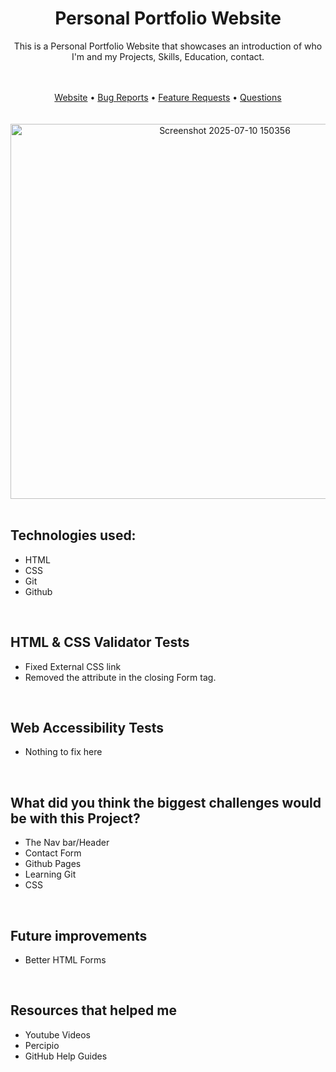 <h1 align="center">Personal Portfolio Website</h1>
<p align="center">This is a Personal Portfolio Website that showcases an introduction of who I'm and my Projects, Skills, Education, contact.</p> <br/>
<br/>

<div align="center">
<a href="https://jonydevelops.github.io/">Website</a> • <a href="https://github.com/JonyDevelops/JonyDevelops.github.io/issues">Bug Reports</a> • <a href="https://github.com/JonyDevelops/JonyDevelops.github.io/issues">Feature Requests</a> • <a href="http://github.com/JonyDevelops/JonyDevelops.github.io/issues">Questions</a>
</div>
<br/>
<br/>

<div align="center">
<img 
   width="670" 
   height="600" 
   alt="Screenshot 2025-07-10 150356" 
   src="https://github.com/user-attachments/assets/db92e361-609f-44b7-8bdf-2dfcd55ee7dc"
   align="center"
   />
</div>
<br/>

## Technologies used: 

- HTML
- CSS
- Git
- Github
<br/>

## HTML & CSS Validator Tests
- Fixed External CSS link
- Removed the attribute in the closing Form tag.
<br/>

## Web Accessibility Tests
- Nothing to fix here
<br/>

## What did you think the biggest challenges would be with this Project?
- The Nav bar/Header
- Contact Form 
- Github Pages
- Learning Git
- CSS
<br/>

## Future improvements
- Better HTML Forms
<br/>

## Resources that helped me
- Youtube Videos
- Percipio
- GitHub Help Guides
<br/>

   


